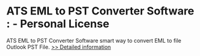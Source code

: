# ATS EML to PST Converter Software : - Personal License
ATS EML to PST Converter Software smart way to convert EML to file Outlook PST File.
[>> Detailed information](https://secure.shareit.com/shareit/product.html?productid=300778229&affiliateid=200057808)